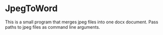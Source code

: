 ﻿# JpegToWord

This is a small program that merges jpeg files into one docx document.
Pass paths to jpeg files as command line arguments.
